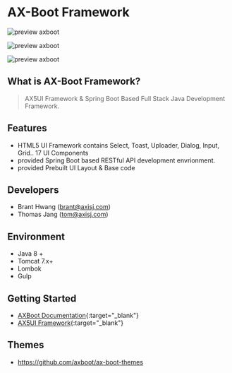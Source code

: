 # AX-Boot Framework

![preview axboot](https://github.com/axboot/ax-boot-themes/raw/master/assets/arongi-1.png)

![preview axboot](https://github.com/axboot/ax-boot-themes/raw/master/assets/cocker-2.png)

![preview axboot](https://github.com/axboot/ax-boot-themes/raw/master/assets/doberman-3.png)

## What is AX-Boot Framework?
>AX5UI Framework & Spring Boot Based Full Stack Java Development Framework.

## Features
- HTML5 UI Framework contains Select, Toast, Uploader, Dialog, Input, Grid.. 17 UI Components
- provided Spring Boot based RESTful API development envrionment.
- provided Prebuilt UI Layout & Base code

## Developers
- Brant Hwang (brant@axisj.com)
- Thomas Jang (tom@axisj.com)

## Environment
- Java 8 +
- Tomcat 7.x+
- Lombok
- Gulp

## Getting Started
- [AXBoot Documentation](http://api.axboot.com){:target="_blank"}
- [AX5UI Framework](http://ax5.io){:target="_blank"}

## Themes
 - https://github.com/axboot/ax-boot-themes
